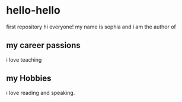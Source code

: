 # hello-hello
first repository
hi everyone! my name is sophia and i am the author of 

## my career passions
i love teaching

## my Hobbies
i love reading and speaking.
